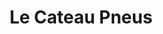 ---
title: "Le Cateau Pneus"
url: /le-cateau-cambresis/le-cateau-pneus-rue-louise-michel/
shop: Autowerkstatt
---